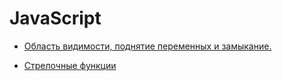 # JavaScript

- [Область видимости, поднятие переменных и замыкание.](scope_hoisting_closers)

- [Стрелочные функции](arrow_functions)
 
